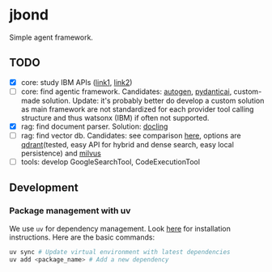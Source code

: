 # jbond

Simple agent framework.

## TODO

- [x] core: study IBM APIs ([link1](https://github.com/IBM/watson-machine-learning-samples/blob/master/README.md), [link2](https://github.com/IBM/watson-machine-learning-samples/blob/master/cloud/notebooks/python_sdk/deployments/foundation_models/chat/Use%20watsonx%2C%20and%20%60mistral-large%60%20to%20make%20simple%20chat%20conversation%20and%20tool%20calls.ipynb))
- [ ] core: find agentic framework. Candidates: [autogen](https://github.com/microsoft/autogen), [pydanticai](https://github.com/pydantic/pydantic-ai), custom-made solution. Update: it's probably better do develop a custom solution as main framework are not standardized for each provider tool calling structure and thus watsonx (IBM) if often not supported.
- [x] rag: find document parser. Solution: [docling](https://github.com/DS4SD/docling)
- [ ] rag: find vector db. Candidates: see comparison [here](https://superlinked.com/vector-db-comparison), options are [qdrant](https://github.com/qdrant/qdrant)(tested, easy API for hybrid and dense search, easy local persistence) and [milvus](https://github.com/milvus-io/milvus)
- [ ] tools: develop GoogleSearchTool, CodeExecutionTool

## Development

### Package management with uv

We use ```uv``` for dependency management. Look [here](https://github.com/astral-sh/uv?tab=readme-ov-file) for installation instructions. Here are the basic commands:

```bash
uv sync # Update virtual environment with latest dependencies
uv add <package_name> # Add a new dependency
```

